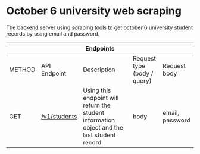 <h1>October 6 university web scraping</h1>
<p>The backend server using scraping tools to get october 6 university student records by using email and password.</p>

<table>
<thead>
  <tr>
    <th colspan="5">Endpoints</th>
  </tr>
</thead>
<tbody>
	<tr>
    <td>METHOD</td>
    <td>API Endpoint</td>
    <td>Description</td>
    <td>Request type<br>(body / query)</td>
    <td>Request body</td>
  </tr>
  <tr>
    <td>GET</td>
    <td><a href="http://localhost:5000/v1/students" target="_blank">/v1/students</a></td>
    <td>Using this endpoint will return the student information object and the last student record</td>
    <td>body</td>
    <td>email,<br>password</td>
  </tr>
 
</tbody>
</table>
